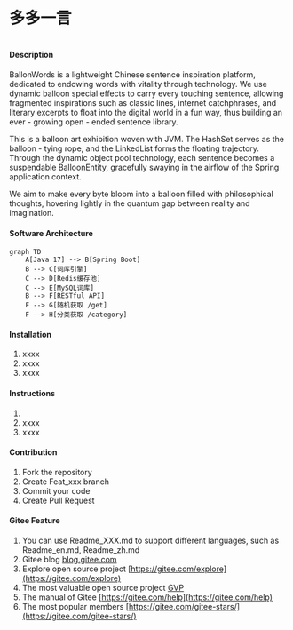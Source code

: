 # 多多一言
#


#### Description
BallonWords is a lightweight Chinese sentence inspiration platform, dedicated to endowing words with vitality through technology. We use dynamic balloon special effects to carry every touching sentence, allowing fragmented inspirations such as classic lines, internet catchphrases, and literary excerpts to float into the digital world in a fun way, thus building an ever - growing open - ended sentence library.

This is a balloon art exhibition woven with JVM. The HashSet serves as the balloon - tying rope, and the LinkedList forms the floating trajectory. Through the dynamic object pool technology, each sentence becomes a suspendable BalloonEntity, gracefully swaying in the airflow of the Spring application context.

We aim to make every byte bloom into a balloon filled with philosophical thoughts, hovering lightly in the quantum gap between reality and imagination.

#### Software Architecture

```mermaid
graph TD
    A[Java 17] --> B[Spring Boot] 
    B --> C[词库引擎]
    C --> D[Redis缓存池]
    C --> E[MySQL词库]
    B --> F[RESTful API]
    F --> G[随机获取 /get]
    F --> H[分类获取 /category]
```

#### Installation

1.  xxxx
2.  xxxx
3.  xxxx

#### Instructions

1.  
2.  xxxx
3.  xxxx

#### Contribution

1.  Fork the repository
2.  Create Feat_xxx branch
3.  Commit your code
4.  Create Pull Request


#### Gitee Feature

1.  You can use Readme\_XXX.md to support different languages, such as Readme\_en.md, Readme\_zh.md
2.  Gitee blog [blog.gitee.com](https://blog.gitee.com)
3.  Explore open source project [https://gitee.com/explore](https://gitee.com/explore)
4.  The most valuable open source project [GVP](https://gitee.com/gvp)
5.  The manual of Gitee [https://gitee.com/help](https://gitee.com/help)
6.  The most popular members  [https://gitee.com/gitee-stars/](https://gitee.com/gitee-stars/)
